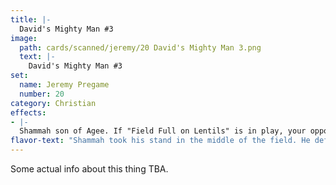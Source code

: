 ```yaml
---
title: |-
  David's Mighty Man #3
image: 
  path: cards/scanned/jeremy/20 David's Mighty Man 3.png
  text: |-
    David's Mighty Man #3
set:
  name: Jeremy Pregame
  number: 20
category: Christian
effects: 
- |-
  Shammah son of Agee. If "Field Full on Lentils" is in play, your opponent discards Philistines and loses 500 Bible points.
flavor-text: "Shammah took his stand in the middle of the field. He defended it and struck the Philistines down."
---
```

Some actual info about this thing TBA.
